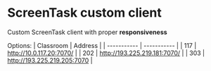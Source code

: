 # ScreenTask custom client

Custom ScreenTask client with proper **responsiveness**

Options:
| Classroom | Address |
| ----------- | ----------- |
| 117 | http://10.0.117.20:7070/ |
| 202 | http://193.225.219.181:7070/ |
| 303 | http://193.225.219.205:7070 |
